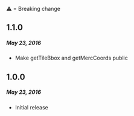 :warning: = Breaking change

## 1.1.0
##### May 23, 2016
* Make getTileBbox and getMercCoords public

## 1.0.0
##### May 23, 2016
* Initial release
